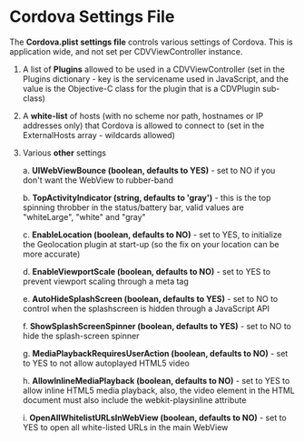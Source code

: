 <!--
#
# Licensed to the Apache Software Foundation (ASF) under one
# or more contributor license agreements.  See the NOTICE file
# distributed with this work for additional information
# regarding copyright ownership.  The ASF licenses this file
# to you under the Apache License, Version 2.0 (the
# "License"); you may not use this file except in compliance
# with the License.  You may obtain a copy of the License at
# 
# http://www.apache.org/licenses/LICENSE-2.0
# 
# Unless required by applicable law or agreed to in writing,
# software distributed under the License is distributed on an
# "AS IS" BASIS, WITHOUT WARRANTIES OR CONDITIONS OF ANY
#  KIND, either express or implied.  See the License for the
# specific language governing permissions and limitations
# under the License.
#
-->
# Cordova Settings File #

The **Cordova.plist settings file** controls various settings of Cordova. This is application wide, and not set per CDVViewController instance. 

1. A list of **Plugins** allowed to be used in a CDVViewController (set in the Plugins dictionary - key is the servicename used in JavaScript, and the value is the Objective-C class for the plugin that is a CDVPlugin sub-class)
2. A **white-list** of hosts (with no scheme nor path, hostnames or IP addresses only) that Cordova is allowed to connect to (set in the ExternalHosts array - wildcards allowed)
3. Various **other** settings

	a. **UIWebViewBounce (boolean, defaults to YES)** - set to NO if you don't want the WebView to rubber-band
	
	b. **TopActivityIndicator (string, defaults to 'gray')** - this is the top spinning throbber in the status/battery bar, valid values are "whiteLarge", "white" and "gray"
	
	c. **EnableLocation (boolean, defaults to NO)** - set to YES, to initialize the Geolocation plugin at start-up (so the fix on your location can be more accurate)
	
	d. **EnableViewportScale (boolean, defaults to NO)** - set to YES to prevent viewport scaling through a meta tag
	
	e. **AutoHideSplashScreen (boolean, defaults to YES)** - set to NO to control when the splashscreen is hidden through a JavaScript API
	
	f. **ShowSplashScreenSpinner (boolean, defaults to YES)** - set to NO to hide the splash-screen spinner
	
	g. **MediaPlaybackRequiresUserAction (boolean, defaults to NO)** - set to YES to not allow autoplayed HTML5 video
	
	h. **AllowInlineMediaPlayback (boolean, defaults to NO)** - set to YES to allow inline HTML5 media playback, also, the video element in the HTML document must also include the webkit-playsinline attribute
	
	i. **OpenAllWhitelistURLsInWebView (boolean, defaults to NO)** - set to YES to open all white-listed URLs in the main WebView
